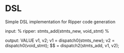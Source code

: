 # DSL

Simple DSL implementation for Ripper code generation

input:   % ripper: stmts_add(stmts_new, void_stmt) %

output:
    VALUE v1, v2;
    v1 = dispatch0(stmts_new);
    v2 = dispatch0(void_stmt);
    $$ = dispatch2(stmts_add, v1, v2);
